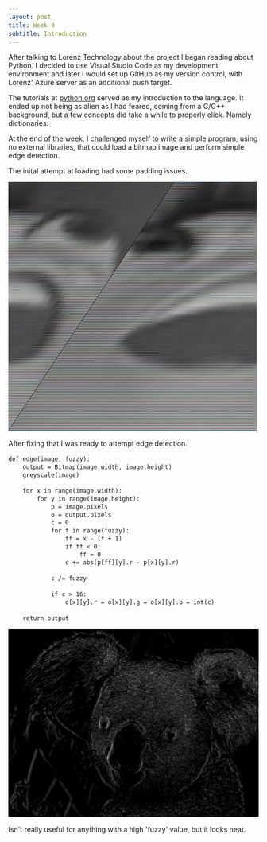 ```yaml
---
layout: post
title: Week 9
subtitle: Introduction
---
```


After talking to Lorenz Technology about the project I began reading about Python. I decided to use Visual Studio Code as my development environment and later I would set up GitHub as my version control, with Lorenz' Azure server as an additional push target.

The tutorials at [python.org](https://docs.python.org/3/tutorial/) served as my introduction to the language. It ended up not being as alien as I had feared, coming from a C/C++ background, but a few concepts did take a while to properly click. Namely dictionaries.

At the end of the week, I challenged myself to write a simple program, using no external libraries, that could load a bitmap image and perform simple edge detection.

The inital attempt at loading had some padding issues.

![bee](/img/padding.jpg)

After fixing that I was ready to attempt edge detection.
~~~
def edge(image, fuzzy):
    output = Bitmap(image.width, image.height)
    greyscale(image)

    for x in range(image.width):
        for y in range(image.height):
            p = image.pixels
            o = output.pixels
            c = 0
            for f in range(fuzzy):
                ff = x - (f + 1)
                if ff < 0:
                    ff = 0
                c += abs(p[ff][y].r - p[x][y].r)
                
            c /= fuzzy
            
            if c > 16:
                o[x][y].r = o[x][y].g = o[x][y].b = int(c)

    return output
~~~
![koala](/img/koalaedge.jpg)

Isn't really useful for anything with a high 'fuzzy' value, but it looks neat.
